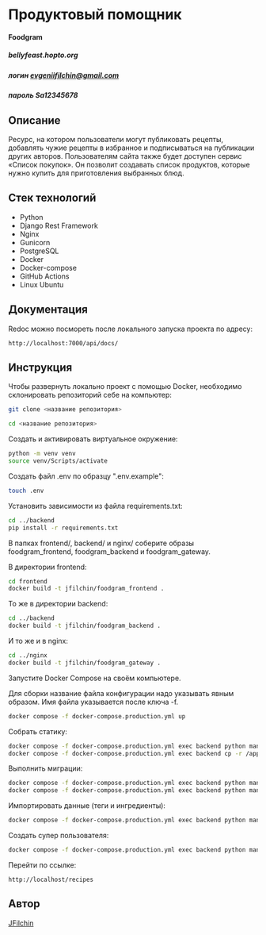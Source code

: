 # Продуктовый помощник 
#### Foodgram
##### bellyfeast.hopto.org
##### логин evgeniifilchin@gmail.com
##### пароль Sa12345678



## Описание
Ресурс, на котором пользователи могут публиковать рецепты, добавлять чужие рецепты в избранное и подписываться на публикации других авторов. Пользователям сайта также будет доступен сервис «Список покупок». Он позволит создавать список продуктов, которые нужно купить для приготовления выбранных блюд.

## Стек технологий

- Python 
- Django Rest Framework 
- Nginx
- Gunicorn
- PostgreSQL
- Docker
- Docker-compose
- GitHub Actions
- Linux Ubuntu

## Документация
Redoc можно посмореть после локального запуска проекта по адресу:
```
http://localhost:7000/api/docs/
```

## Инструкция
Чтобы развернуть локально проект с помощью Docker, необходимо склонировать репозиторий себе на компьютер:

```bash
git clone <название репозитория>
```

```bash
cd <название репозитория> 
```

Cоздать и активировать виртуальное окружение:

```bash
python -m venv venv
source venv/Scripts/activate
```

Создать файл .env по образцу ".env.example":

```bash
touch .env
```

Установить зависимости из файла requirements.txt:

```bash
cd ../backend
pip install -r requirements.txt
```

В папках frontend/, backend/ и  nginx/ соберите образы foodgram_frontend, foodgram_backend и foodgram_gateway.

В директории frontend:

```bash
cd frontend  
docker build -t jfilchin/foodgram_frontend .
```

То же в директории backend:

```bash
cd ../backend  
docker build -t jfilchin/foodgram_backend .
```

И то же и в nginx:

```bash
cd ../nginx    
docker build -t jfilchin/foodgram_gateway .
```

Запустите Docker Compose на своём компьютере. 

Для сборки название файла конфигурации надо указывать явным образом. Имя файла указывается после ключа -f.

```bash
docker compose -f docker-compose.production.yml up
```
Собрать статику:
```bash
docker compose -f docker-compose.production.yml exec backend python manage.py collectstatic
docker compose -f docker-compose.production.yml exec backend cp -r /app/collected_static/. /app/backend_static/static/
```
Выполнить миграции:
```bash
docker compose -f docker-compose.production.yml exec backend python manage.py makemigrations
docker compose -f docker-compose.production.yml exec backend python manage.py migrate
```
Импортировать данные (теги и ингредиенты):
```bash
docker compose -f docker-compose.production.yml exec backend python manage.py import_data
```
Создать супер пользователя:
```bash
docker compose -f docker-compose.production.yml exec backend python manage.py createsuperuser
```
Перейти по ссылке:
```
http://localhost/recipes
```

## Автор
[JFilchin](https://github.com/JFilchin)